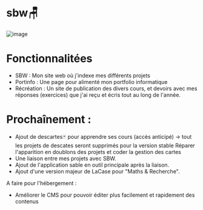 # sbw🪑
![image](https://github.com/benstitousofiane/sbw/assets/129552238/ca4ff8a4-bc3d-4dad-82eb-da9ca17fed46)

# Fonctionnalitées
- SBW : Mon site web où j'indexe mes différents projets
- Portinfo : Une page pour alimenté mon portfolio informatique
- Récréation : Un site de publication des divers cours, et devoirs avec mes réponses (exercices) que j'ai reçu et écris tout au long de l'année.

# Prochaînement :
- Ajout de descartes🃏 pour apprendre ses cours (accès anticipé) -> tout les projets de descates seront supprimés pour la version stable
  Réparer l'apparition en doublons des projets et coder la gestion des cartes
- Une liaison entre mes projets avec SBW.
- Ajout de l'application sable en outil principale après la liaison.
- Ajout d'une version majeur de LaCase pour "Maths & Recherche".

A faire pour l'hébergement :
- Améliorer le CMS pour pouvoir éditer plus facilement et rapidement des contenus
